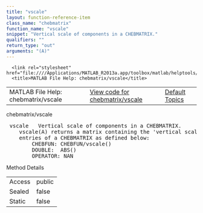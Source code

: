 ```yaml
---
title: "vscale"
layout: function-reference-item
class_name: "chebmatrix"
function_name: "vscale"
snippet: "Vertical scale of components in a CHEBMATRIX."
qualifiers: ""
return_type: "out"
arguments: "(A)"
---
```


<html>
   <head>
      <meta http-equiv="Content-Type" content="text/html; charset=utf-8">
   
      <link rel="stylesheet" href="file:////Applications/MATLAB_R2013a.app/toolbox/matlab/helptools/private/helpwin.css">
      <title>MATLAB File Help: chebmatrix/vscale</title>
   </head>
   <body>
      <!--Single-page help-->
      <table border="0" cellspacing="0" width="100%">
         <tr class="subheader">
            <td class="headertitle">MATLAB File Help: chebmatrix/vscale</td>
            <td class="subheader-left"><a href="matlab:edit chebmatrix/vscale">View code for chebmatrix/vscale</a></td>
            <td class="subheader-right"><a href="matlab:helpwin">Default Topics</a></td>
         </tr>
      </table>
      <div class="title">chebmatrix/vscale</div>
      <div class="helptext"><pre><!--helptext --> <span class="helptopic">vscale</span>   Vertical scale of components in a CHEBMATRIX.
    <span class="helptopic">vscale</span>(A) returns a matrix containing the 'vertical scales' of the
    entries of a CHEBMATRIX as defined below:
        CHEBFUN: CHEBFUN/<span class="helptopic">vscale</span>()
        DOUBLE:  ABS()
        OPERATOR: NAN</pre></div><!--after help -->
      <!--Method-->
      <div class="sectiontitle">Method Details</div>
      <table class="class-details">
         <tr>
            <td class="class-detail-label">Access</td>
            <td>public</td>
         </tr>
         <tr>
            <td class="class-detail-label">Sealed</td>
            <td>false</td>
         </tr>
         <tr>
            <td class="class-detail-label">Static</td>
            <td>false</td>
         </tr>
      </table>
   </body>
</html>
